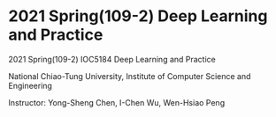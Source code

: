 # 2021 Spring(109-2) Deep Learning and Practice
2021 Spring(109-2) IOC5184 Deep Learning and Practice

National Chiao-Tung University, Institute of Computer Science and Engineering

Instructor: Yong-Sheng Chen, I-Chen Wu, Wen-Hsiao Peng
